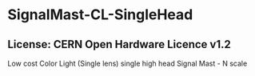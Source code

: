 # SignalMast-CL-SingleHead
## License: CERN Open Hardware Licence v1.2

Low cost Color Light (Single lens) single high head Signal Mast - N scale

